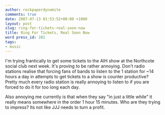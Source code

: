 ```yaml
---
author: rockpaperdynamite
comments: true
date: 2007-07-13 01:53:52+00:00 +1000
layout: post
slug: ring-for-tickets-real-soon-now
title: Ring For Tickets, Real Soon Now
word press_id: 281
tags:
- music
---
```


I'm trying frantically to get some tickets to the AIH show at the Northcote social club next week. It's proving to be rather annoying. Don't radio stations realise that forcing fans of bands to listen to the 1 station for ~14 hours a day in attempts to get tickets to a show is counter productive? Pretty much every radio station is really annoying to listen to if you are forced to do it for too long each day.

Also annoying me currently is that when they say "in just a little while" it really means somewhere in the order 1 hour 15 minutes. Who are they trying to impress? Its not like JJJ needs to turn a profit.
